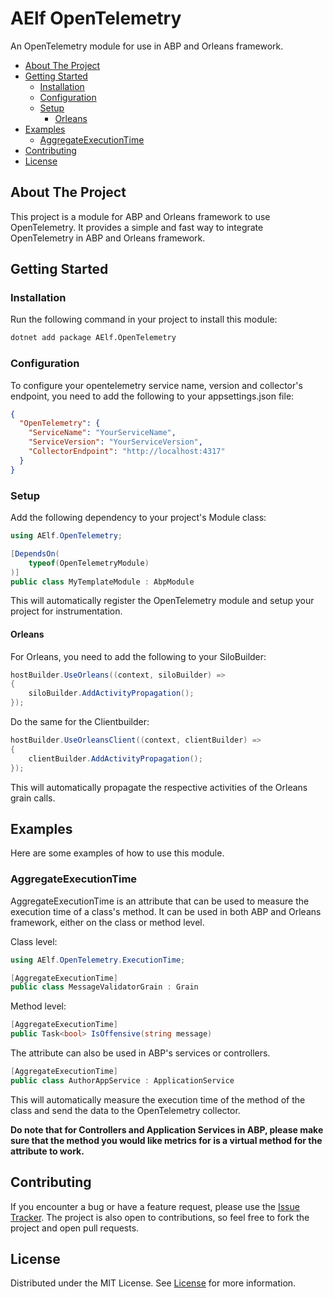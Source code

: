 # AElf OpenTelemetry

An OpenTelemetry module for use in ABP and Orleans framework.

- [About The Project](#about-the-project)
- [Getting Started](#getting-started)
  - [Installation](#installation)
  - [Configuration](#configuration)
  - [Setup](#setup)
    - [Orleans](#orleans)
- [Examples](#examples)
  - [AggregateExecutionTime](#aggregateexecutiontime)
- [Contributing](#contributing)
- [License](#license)

## About The Project

This project is a module for ABP and Orleans framework to use OpenTelemetry. It provides a simple and fast way to integrate OpenTelemetry in ABP and Orleans framework.

## Getting Started

### Installation

Run the following command in your project to install this module:

```sh
dotnet add package AElf.OpenTelemetry
```

### Configuration

To configure your opentelemetry service name, version and collector's endpoint, you need to add the following to your appsettings.json file:

```json
{
  "OpenTelemetry": {
    "ServiceName": "YourServiceName",
    "ServiceVersion": "YourServiceVersion",
    "CollectorEndpoint": "http://localhost:4317"
  }
}
```

### Setup

Add the following dependency to your project's Module class:

```cs
using AElf.OpenTelemetry;

[DependsOn(
    typeof(OpenTelemetryModule)
)]
public class MyTemplateModule : AbpModule
```

This will automatically register the OpenTelemetry module and setup your project for instrumentation.

#### Orleans

For Orleans, you need to add the following to your SiloBuilder:

```csharp
hostBuilder.UseOrleans((context, siloBuilder) =>
{
    siloBuilder.AddActivityPropagation();
});
```

Do the same for the Clientbuilder:

```csharp
hostBuilder.UseOrleansClient((context, clientBuilder) =>
{
    clientBuilder.AddActivityPropagation();
});
```

This will automatically propagate the respective activities of the Orleans grain calls.

## Examples

Here are some examples of how to use this module.

### AggregateExecutionTime

AggregateExecutionTime is an attribute that can be used to measure the execution time of a class's method. It can be used in both ABP and Orleans framework, either on the class or method level.

Class level:
```cs
using AElf.OpenTelemetry.ExecutionTime;

[AggregateExecutionTime]
public class MessageValidatorGrain : Grain
```

Method level:
```cs
[AggregateExecutionTime]
public Task<bool> IsOffensive(string message)
```

The attribute can also be used in ABP's services or controllers.
```csharp
[AggregateExecutionTime]
public class AuthorAppService : ApplicationService
```
This will automatically measure the execution time of the method of the class and send the data to the OpenTelemetry collector.

**Do note that for Controllers and Application Services in ABP, please make sure that the method you would like metrics for is a virtual method for the attribute to work.**

## Contributing

If you encounter a bug or have a feature request, please use the [Issue Tracker](https://github.com/AElfProject/aelf.opentelemetry/issues/new). The project is also open to contributions, so feel free to fork the project and open pull requests.

## License

Distributed under the MIT License. See [License](LICENSE) for more information.
